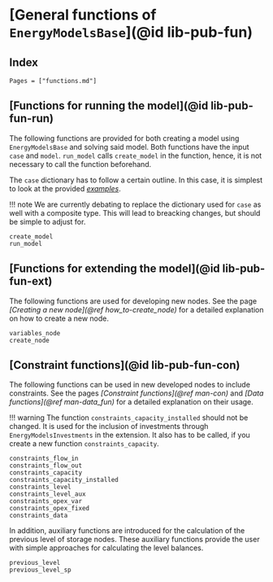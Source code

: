 # [General functions of `EnergyModelsBase`](@id lib-pub-fun)

## Index

```@index
Pages = ["functions.md"]
```

## [Functions for running the model](@id lib-pub-fun-run)

The following functions are provided for both creating a model using `EnergyModelsBase` and solving said model.
Both functions have the input `case` and `model`.
`run_model` calls `create_model` in the function, hence, it is not necessary to call the function beforehand.

The `case` dictionary has to follow a certain outline.
In this case, it is simplest to look at the provided *[examples](https://github.com/EnergyModelsX/EnergyModelsBase.jl/tree/main/examples)*.

!!! note
    We are currently debating to replace the dictionary used for `case` as well with a composite type.
    This will lead to breacking changes, but should be simple to adjust for.

```@docs
create_model
run_model
```

## [Functions for extending the model](@id lib-pub-fun-ext)

The following functions are used for developing new nodes.
See the page *[Creating a new node](@ref how_to-create_node)* for a detailed explanation on how to create a new node.

```@docs
variables_node
create_node
```

## [Constraint functions](@id lib-pub-fun-con)

The following functions can be used in new developed nodes to include constraints.
See the pages *[Constraint functions](@ref man-con)* and *[Data functions](@ref man-data_fun)* for a detailed explanation on their usage.

!!! warning
    The function `constraints_capacity_installed` should not be changed.
    It is used for the inclusion of investments through `EnergyModelsInvestments` in the extension.
    It also has to be called, if you create a new function `constraints_capacity`.

```@docs
constraints_flow_in
constraints_flow_out
constraints_capacity
constraints_capacity_installed
constraints_level
constraints_level_aux
constraints_opex_var
constraints_opex_fixed
constraints_data
```

In addition, auxiliary functions are introduced for the calculation of the previous level of storage nodes.
These auxiliary functions provide the user with simple approaches for calculating the level balances.

```@docs
previous_level
previous_level_sp
```
